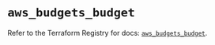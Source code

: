 # `aws_budgets_budget`

Refer to the Terraform Registry for docs: [`aws_budgets_budget`](https://registry.terraform.io/providers/hashicorp/aws/5.31.0/docs/resources/budgets_budget).
